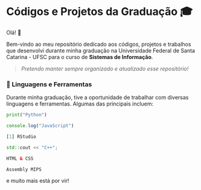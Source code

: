 # Códigos e Projetos da Graduação 🎓
Olá! 👋 

Bem-vindo ao meu repositório dedicado aos códigos, projetos e trabalhos que desenvolvi durante minha graduação na Universidade Federal de Santa Catarina - UFSC para o curso de **Sistemas de Informação**. 

> *Pretendo manter sempre organizado e atualizado esse repositório!*

### 🧰 Linguagens e Ferramentas
Durante minha graduação, tive a oportunidade de trabalhar com diversas linguagens e ferramentas. Algumas das principais incluem:

~~~python
print("Python")
~~~
~~~javascript
console.log("JavaScript")
~~~
~~~python
[1] RStudio
~~~
~~~cpp
std::cout << "C++";
~~~
~~~html
HTML & CSS
~~~
~~~mips
Assembly MIPS
~~~
e muito mais está por vir!
